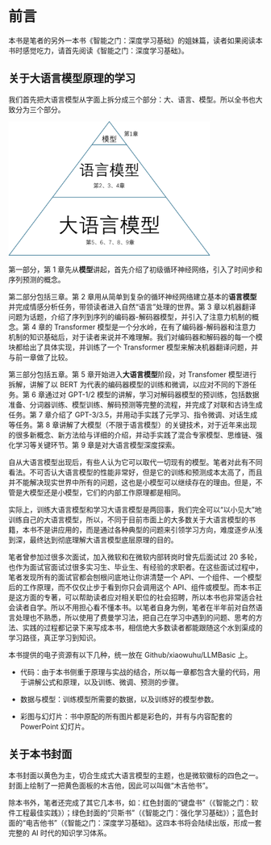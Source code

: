 
# 前言

本书是笔者的另外一本书《智能之门：深度学习基础》的姐妹篇，读者如果阅读本书时感觉吃力，请首先阅读《智能之门：深度学习基础》。

## 关于大语言模型原理的学习

我们首先把大语言模型从字面上拆分成三个部分：大、语言、模型。所以全书也大致分为三个部分。

<img src="./第0章 前言/img/llm.png" width=400>

第一部分，第 1 章先从**模型**讲起，首先介绍了初级循环神经网络，引入了时间步和序列预测的概念。

第二部分包括三章。第 2 章用从简单到复杂的循环神经网络建立基本的**语言模型**并完成情感分析任务，带领读者进入自然“语言”处理的世界。第 3 章以机器翻译问题为话题，介绍了序列到序列的编码器-解码器模型，并引入了注意力机制的概念。第 4 章的 Transformer 模型是一个分水岭，在有了编码器-解码器和注意力机制的知识基础后，对于读者来说并不难理解。我们对编码器和解码器的每一个模块都给出了具体实现，并训练了一个 Transformer 模型来解决机器翻译问题，并与前一章做了比较。

第三部分包括五章。第 5 章开始进入**大语言模型**阶段，对 Transfomer 模型进行拆解，讲解了以 BERT 为代表的编码器模型的训练和微调，以应对不同的下游任务。第 6 章通过对 GPT-1/2 模型的讲解，学习对解码器模型的预训练，包括数据准备、分词器训练、模型训练、解码预测等完整的流程，并完成了对联和古诗生成任务。第 7 章介绍了 GPT-3/3.5，并用动手实践了元学习、指令微调、对话生成等任务。第 8 章讲解了大模型（不限于语言模型）的关键技术，对于近年来出现的很多新概念、新方法给与详细的介绍，并动手实践了混合专家模型、思维链、强化学习等关键环节。第 9 章是对大语言模型深度探索。

自从大语言模型出现后，有些人认为它可以取代一切现有的模型。笔者对此有不同看法。不可否认大语言模型的性能非常好，但是它的训练和预测成本太高了，而且并不能解决现实世界中所有的问题，这也是小模型可以继续存在的理由。但是，不管是大模型还是小模型，它们的内部工作原理都是相同。

实际上，训练大语言模型和学习大语言模型是两回事，我们完全可以“以小见大”地训练自己的大语言模型，所以，不同于目前市面上的大多数关于大语言模型的书籍，本书不是讲应用的，而是通过各种典型的问题来引领学习方向，难度逐步从浅到深，最终达到彻底理解大语言模型底层原理的目的。

笔者曾参加过很多次面试，加入微软和在微软内部转岗时曾先后面试过 20 多轮，也作为面试官面试过很多实习生、毕业生、有经验的求职者。在这些面试过程中，笔者发现所有的面试官都会刨根问底地让你讲清楚一个 API、一个组件、一个模型后的工作原理，而不仅仅止步于看到你只会调用这个 API、组件或模型。而本书正是这方面的专著，可以帮助读者应对相关职位的社会招聘，所以本书也非常适合社会读者自学。所以不用担心看不懂本书。以笔者自身为例，笔者在半年前对自然语言处理也不熟悉，所以使用了费曼学习法，把自己在学习中遇到的问题、思考的方法、实践的过程都记录下来写成本书，相信绝大多数读者都能跟随这个水到渠成的学习路径，真正学习到知识。

本书提供的电子资源有以下几种，统一放在 Github/xiaowuhu/LLMBasic 上。

- 代码：由于本书侧重于原理与实战的结合，所以每一章都包含大量的代码，用于讲解公式和原理，以及训练、微调、预测的步骤。

- 数据与模型：训练模型所需要的数据，以及训练好的模型参数。

- 彩图与幻灯片：书中原配的所有图片都是彩色的，并有与内容配套的 PowerPoint 幻灯片。

## 关于本书封面

本书封面以黄色为主，切合生成式大语言模型的主题，也是微软徽标的四色之一。封面上绘制了一把黄色面板的木吉他，因此可以叫做“木吉他书”。

除本书外，笔者还完成了其它几本书，如：红色封面的“键盘书”（《智能之门：软件工程最佳实践》）；绿色封面的“贝斯书”（《智能之门：强化学习基础》）；蓝色封面的“电吉他书”（《智能之门：深度学习基础》。这四本书将会陆续出版，形成一套完整的 AI 时代的知识学习体系。
